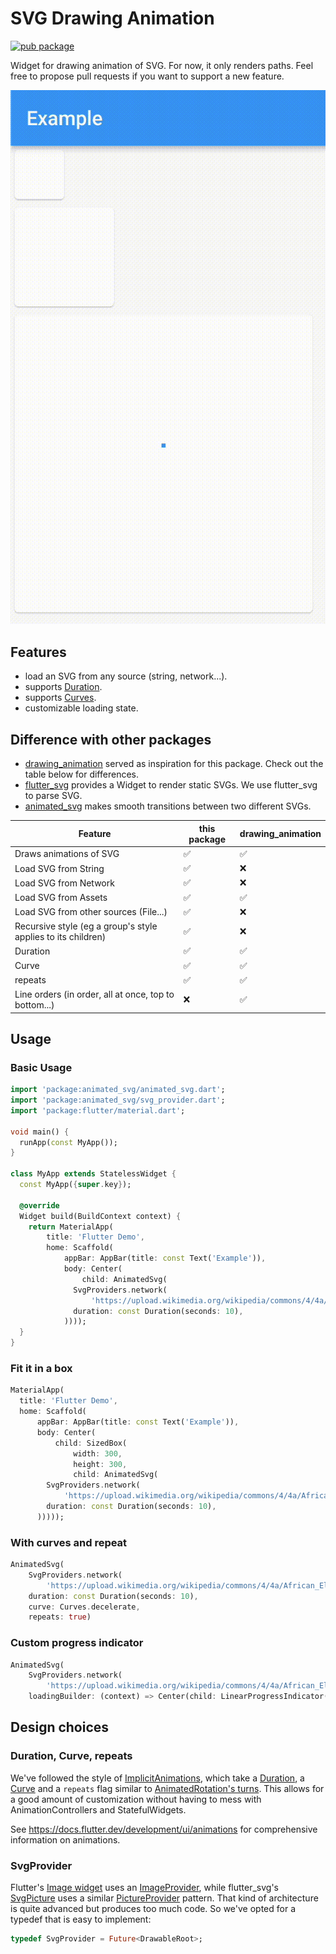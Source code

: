 # SVG Drawing Animation

[![pub package](https://img.shields.io/pub/v/svg_drawing_animation.svg)](https://pub.dartlang.org/packages/svg_drawing_animation)

Widget for drawing animation of SVG. For now, it only renders paths. Feel free to propose pull requests if you want to support a new feature.

![video_demo](svg_drawing_animation.gif)

## Features

- load an SVG from any source (string, network...).
- supports [Duration](https://api.flutter.dev/flutter/dart-core/Duration-class.html).
- supports [Curves](https://api.flutter.dev/flutter/animation/Curve-class.html).
- customizable loading state.

## Difference with other packages

- [drawing_animation](https://pub.dartlang.org/packages/drawing_animation) served as inspiration for this package. Check out the table below for differences.
- [flutter_svg](https://pub.dev/packages/flutter_svg) provides a Widget to render static SVGs. We use flutter_svg to parse SVG.
- [animated_svg](https://pub.dev/packages/animated_svg) makes smooth transitions between two different SVGs.

| Feature | this package | drawing_animation |
| --- | --- | --- |
| Draws animations of SVG | ✅ | ✅ |
| Load SVG from String | ✅ | ❌ |
| Load SVG from Network | ✅ | ❌ |
| Load SVG from Assets | ✅ | ✅ |
| Load SVG from other sources (File...) | ✅ | ❌ |
| Recursive style (eg a group's style applies to its children) | ✅ | ❌ |
| Duration | ✅ | ✅ |
| Curve | ✅ | ✅ |
| repeats | ✅ | ✅ |
| Line orders (in order, all at once, top to bottom...) | ❌ | ✅ |

## Usage

### Basic Usage

```dart
import 'package:animated_svg/animated_svg.dart';
import 'package:animated_svg/svg_provider.dart';
import 'package:flutter/material.dart';

void main() {
  runApp(const MyApp());
}

class MyApp extends StatelessWidget {
  const MyApp({super.key});

  @override
  Widget build(BuildContext context) {
    return MaterialApp(
        title: 'Flutter Demo',
        home: Scaffold(
            appBar: AppBar(title: const Text('Example')),
            body: Center(
                child: AnimatedSvg(
              SvgProviders.network(
                  'https://upload.wikimedia.org/wikipedia/commons/4/4a/African_Elephant_SVG.svg'),
              duration: const Duration(seconds: 10),
            ))));
  }
}
```

### Fit it in a box

```dart
MaterialApp(
  title: 'Flutter Demo',
  home: Scaffold(
      appBar: AppBar(title: const Text('Example')),
      body: Center(
          child: SizedBox(
              width: 300,
              height: 300,
              child: AnimatedSvg(
        SvgProviders.network(
            'https://upload.wikimedia.org/wikipedia/commons/4/4a/African_Elephant_SVG.svg'),
        duration: const Duration(seconds: 10),
      )))));
```

### With curves and repeat

```dart
AnimatedSvg(
    SvgProviders.network(
        'https://upload.wikimedia.org/wikipedia/commons/4/4a/African_Elephant_SVG.svg'),
    duration: const Duration(seconds: 10),
    curve: Curves.decelerate,
    repeats: true)
```

### Custom progress indicator

```dart
AnimatedSvg(
    SvgProviders.network(
        'https://upload.wikimedia.org/wikipedia/commons/4/4a/African_Elephant_SVG.svg'),
    loadingBuilder: (context) => Center(child: LinearProgressIndicator()))
```

## Design choices

### Duration, Curve, repeats

We've followed the style of [ImplicitAnimations](https://api.flutter.dev/flutter/widgets/ImplicitlyAnimatedWidget-class.html), which take a [Duration](https://api.flutter.dev/flutter/dart-core/Duration-class.html), a [Curve](https://api.flutter.dev/flutter/animation/Curve-class.html) and a `repeats` flag similar to [AnimatedRotation's turns](https://api.flutter.dev/flutter/widgets/AnimatedRotation/turns.html). This allows for a good amount of customization without having to mess with AnimationControllers and StatefulWidgets.

See <https://docs.flutter.dev/development/ui/animations> for comprehensive information on animations.

### SvgProvider

Flutter's [Image widget](https://api.flutter.dev/flutter/widgets/Image-class.html) uses an [ImageProvider](https://api.flutter.dev/flutter/painting/ImageProvider-class.html), while flutter_svg's [SvgPicture](https://pub.dev/documentation/flutter_svg/latest/svg/SvgPicture-class.html) uses a similar [PictureProvider](https://pub.dev/documentation/flutter_svg/latest/flutter_svg/PictureProvider-class.html) pattern. That kind of architecture is quite advanced but produces too much code. So we've opted for a typedef that is easy to implement:

```dart
typedef SvgProvider = Future<DrawableRoot>;
```
